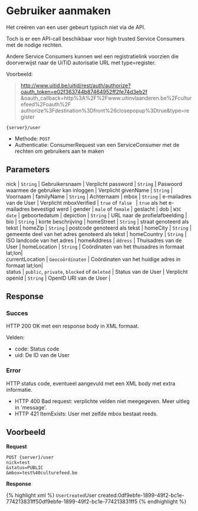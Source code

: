 ---
---

# Gebruiker aanmaken

Het creëren van een user gebeurt typisch niet via de API.

Toch is er een API-call beschikbaar voor high trusted Service Consumers met de nodige rechten.

Andere Service Consumers kunnen wel een registratielink voorzien die doorverwijst naar de UiTiD autorisatie URL met type=register.

Voorbeeld:

> http://www.uitid.be/uitid/rest/auth/authorize?oauth_token=e02f363744b87464952ff2fe74d3eb2f
&oauth_callback=http%3A%2F%2Fwww.uitinvlaanderen.be%2Fculturefeed%2Foauth%2F
authorize%3Fdestination%3Dfront%26closepopup%3Dtrue&type=register

```
{server}/user
```

* Methode: ```POST```
* Authenticatie: ConsumerRequest van een ServiceConsumer met de rechten om gebruikers aan te maken

## Parameters

nick | ```String``` | Gebruikersnaam | Verplicht
password | ```String``` | Paswoord waarmee de gebruiker kan inloggen | Verplicht
givenName	| ```String```	| Voornaam  |
familyName |	```String``` | Achternaam	|
mbox | ```String```	 | e-mailadres van de User | Verplicht
mboxVerified	| ```true``` of ```false ``` | ```true``` als het e-mailadres bevestigd werd |
gender |	```male``` of ```female``` |	geslacht |
dob |	```W3C date```	| geboortedatum  |
depiction	| ```String```	| URL naar de profielafbeelding |	 
bio	| ```String``` | korte beschrijving |
homeStreet | ```String```	 | straat genoteerd als tekst	 |
homeZip	| ```String``` | postcode genoteerd als tekst	 |
homeCity	| ```String``` | gemeente deel van het adres genoteerd als tekst	 |
homeCountry	| ```String```	| ISO landcode van het adres |
homeAddress	| ```ddress``` | Thuisadres van de User	 |
homeLocation	| ```String``` | Coördinaten van het thuisadres in formaat lat;lon|		 
currentLocation	| ```Geocoördinaten``` | Coördinaten van het huidige adres in formaat lat;lon|		 
status | ```public```, ```private```, ```blocked``` of ```deleted``` | Status van de User | Verplicht  
openId | ```String``` | 	OpenID URI van de User |

## Response

### Succes

HTTP 200 OK met een response body in XML formaat.

Velden:

* code: Status code
* uid: De ID van de User

### Error

HTTP status code, eventueel aangevuld met een XML body met extra informatie.

* HTTP 400 Bad request: verplichte velden niet meegegeven. Meer uitleg in 'message'.
* HTTP 421 ItemExists: User met zelfde mbox bestaat reeds.

## Voorbeeld

**Request**

```
POST {server}/user
nick=test
&status=PUBLIC
&mbox=test%40culturefeed.be
```

**Response**

{% highlight xml %}
	<?xml version="1.0" encoding="UTF-8" standalone="yes"?>
	<response xmlns:rdf="http://www.w3.org/1999/02/22-rdf-syntax-ns" xmlns:foaf="http://xmlns.com/foaf/0.1/" xmlns:geo="http://www.w3.org/2003/01/geo/wgs84_pos#">
   <code>UserCreated</code><message>User created:0df9ebfe-1899-49f2-bc1e-774213831ff5</message><uid>0df9ebfe-1899-49f2-bc1e-774213831ff5</uid>
	</response>
{% endhighlight %}
